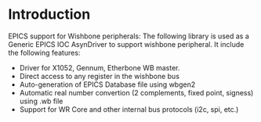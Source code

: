 Introduction
================

EPICS support for Wishbone peripherals: The following library is used as
a Generic EPICS IOC AsynDriver to support wishbone peripheral. 
It include the following features:

* Driver for X1052, Gennum, Etherbone WB master.
* Direct access to any register in the wishbone bus
* Auto-generation of EPICS Database file using wbgen2
* Automatic real number convertion (2 complements, fixed point, signess) using .wb file
* Support for WR Core and other internal bus protocols (i2c, spi, etc.)
